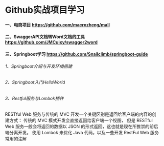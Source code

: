 # Github实战项目学习
#### 一、电商项目 https://github.com/macrozheng/mall
#### 二、SwaggerAPI文档转Word文档的工具 https://github.com/JMCuixy/swagger2word
#### 三、Springboot学习 https://github.com/Snailclimb/springboot-guide
###### 1、Springboot介绍与开发环境搭建
###### 2、Springboot入门HelloWorld
###### 3、Restful服务与Lombok插件
RESTful Web 服务与传统的 MVC 开发一个关键区别是返回给客户端的内容的创建方式：
传统的 MVC 模式开发会直接返回给客户端一个视图，
但是 RESTful Web 服务一般会将返回的数据以 JSON 的形式返回，这也就是现在所推崇的前后端分离开发。
使用 Lombok 来优化 Java 代码，以及一些开发 RestFul Web 服务常用的注解
